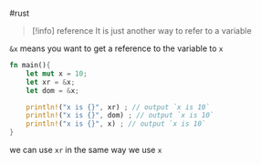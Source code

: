 #rust 

>[!info] reference
>It is just another way to refer to a variable


`&x` means you want to get a reference to the variable to `x`
```rust
fn main(){
	let mut x = 10;
	let xr = &x;
	let dom = &x;

	println!("x is {}", xr) ; // output `x is 10`
	println!("x is {}", dom) ; // output `x is 10`
	println!("x is {}", x) ; // output `x is 10`
}
```
we can use `xr` in the same way we use `x`



